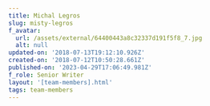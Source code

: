 ```yaml
---
title: Michal Legros
slug: misty-legros
f_avatar:
  url: /assets/external/64400443a8c32337d191f5f8_7.jpg
  alt: null
updated-on: '2018-07-13T19:12:10.926Z'
created-on: '2018-07-12T10:50:28.661Z'
published-on: '2023-04-29T17:06:49.981Z'
f_role: Senior Writer
layout: '[team-members].html'
tags: team-members
---
```



